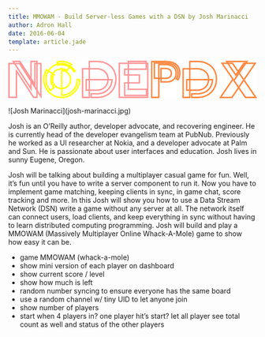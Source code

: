 ```yaml
---
title: MMOWAM - Build Server-less Games with a DSN by Josh Marinacci
author: Adron Hall
date: 2016-06-04
template: article.jade
---
```


[![Node PDX 2016](nodepdx-2016-logo.png)](http://nodepdx.org)

<div class="image float-left">
    ![Josh Marinacci](josh-marinacci.jpg)
</div>

Josh is an O’Reilly author, developer advocate, and recovering engineer. He is
currently head of the developer evangelism team at PubNub. Previously he worked
as a UI researcher at Nokia, and a developer advocate at Palm and Sun. He is
passionate about user interfaces and education. Josh lives in sunny Eugene,
Oregon.

<span class="more"></span>

Josh will be talking about building a multiplayer casual game for fun. Well, it’s fun until you have to write a server
component to run it. Now you have to implement game matching, keeping clients in
sync, in game chat, score tracking and more. In this Josh will show you how to
use a Data Stream Network (DSN) write a game without any server at all. The
network itself can connect users, load clients, and keep everything in sync
without having to learn distributed computing programming. Josh will build and
play a MMOWAM (Massively Multiplayer Online Whack-A-Mole) game to show how easy
it can be.

- game MMOWAM (whack-a-mole)
- show mini version of each player on dashboard
- show current score / level
- show how much is left
- random number syncing to ensure everyone has the same board
- use a random channel w/ tiny UID to let anyone join
- show number of players
- start when 4 players in? one player hit’s start? let all player see total count as well and status of the other players